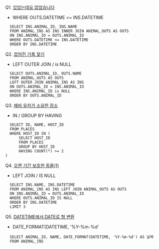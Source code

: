 Q1. [있었는데요 없었습니다](https://programmers.co.kr/learn/courses/30/lessons/59043)

  - WHERE OUTS.DATETIME <= INS.DATETIME
  
  ```MYSQL
    SELECT INS.ANIMAL_ID, INS.NAME 
    FROM ANIMAL_INS AS INS INNER JOIN ANIMAL_OUTS AS OUTS
    ON INS.ANIMAL_ID = OUTS.ANIMAL_ID
    WHERE OUTS.DATETIME <= INS.DATETIME
    ORDER BY INS.DATETIME
  ```
  
Q2. [없어진 기록 찾기](https://programmers.co.kr/learn/courses/30/lessons/59042)

  - LEFT OUTER JOIN / is NULL
  
  ```MYSQL
    SELECT OUTS.ANIMAL_ID, OUTS.NAME
    FROM ANIMAL_OUTS AS OUTS
    LEFT OUTER JOIN ANIMAL_INS AS INS
    ON OUTS.ANIMAL_ID = INS.ANIMAL_ID
    WHERE INS.ANIMAL_ID is NULL
    ORDER BY OUTS.ANIMAL_ID
  ```

Q3. [헤비 유저가 소유한 장소](https://programmers.co.kr/learn/courses/30/lessons/77487)

  - IN / GROUP BY HAVING
  
  ```MYSQL
    SELECT ID, NAME, HOST_ID 
    FROM PLACES 
    WHERE HOST_ID IN ( 
        SELECT HOST_ID 
        FROM PLACES 
        GROUP BY HOST_ID 
        HAVING COUNT(*) >= 2
)
  ```

Q4. [오랜 기간 보호한 동물(1)](https://programmers.co.kr/learn/courses/30/lessons/59044)

  - LEFT JOIN / IS NULL

  ```MYSQL
    SELECT INS.NAME, INS.DATETIME 
    FROM ANIMAL_INS AS INS LEFT JOIN ANIMAL_OUTS AS OUTS
    ON INS.ANIMAL_ID = OUTS.ANIMAL_ID
    WHERE OUTS.ANIMAL_ID IS NULL
    ORDER BY INS.DATETIME 
    LIMIT 3
  ```
  
Q5. [DATETIME에서 DATE로 형 변환](https://programmers.co.kr/learn/courses/30/lessons/59414)

  - DATE_FORMAT(DATETIME, '%Y-%m-%d'

  ```MYSQL
    SELECT ANIMAL_ID, NAME, DATE_FORMAT(DATETIME, '%Y-%m-%d') AS 날짜
    FROM ANIMAL_INS
  ```

